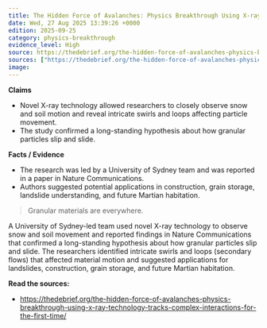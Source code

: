 ```yaml
---
title: The Hidden Force of Avalanches: Physics Breakthrough Using X-ray Technology Tracks Complex Interactions for the First Time
date: Wed, 27 Aug 2025 13:39:26 +0000
edition: 2025-09-25
category: physics-breakthrough
evidence_level: High
source: https://thedebrief.org/the-hidden-force-of-avalanches-physics-breakthrough-using-x-ray-technology-tracks-complex-interactions-for-the-first-time/
sources: ["https://thedebrief.org/the-hidden-force-of-avalanches-physics-breakthrough-using-x-ray-technology-tracks-complex-interactions-for-the-first-time/"]
image: 
---
```



**Claims**
- Novel X-ray technology allowed researchers to closely observe snow and soil motion and reveal intricate swirls and loops affecting particle movement.
- The study confirmed a long-standing hypothesis about how granular particles slip and slide.

**Facts / Evidence**
- The research was led by a University of Sydney team and was reported in a paper in Nature Communications.
- Authors suggested potential applications in construction, grain storage, landslide understanding, and future Martian habitation.

> Granular materials are everywhere.

A University of Sydney-led team used novel X-ray technology to observe snow and soil movement and reported findings in Nature Communications that confirmed a long-standing hypothesis about how granular particles slip and slide. The researchers identified intricate swirls and loops (secondary flows) that affected material motion and suggested applications for landslides, construction, grain storage, and future Martian habitation.

**Read the sources:**  
- https://thedebrief.org/the-hidden-force-of-avalanches-physics-breakthrough-using-x-ray-technology-tracks-complex-interactions-for-the-first-time/
